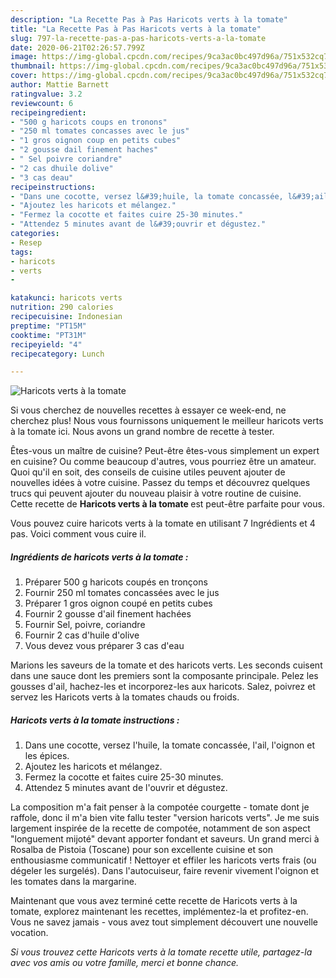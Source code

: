 ```yaml
---
description: "La Recette Pas à Pas Haricots verts à la tomate"
title: "La Recette Pas à Pas Haricots verts à la tomate"
slug: 797-la-recette-pas-a-pas-haricots-verts-a-la-tomate
date: 2020-06-21T02:26:57.799Z
image: https://img-global.cpcdn.com/recipes/9ca3ac0bc497d96a/751x532cq70/haricots-verts-a-la-tomate-photo-principale-de-la-recette.jpg
thumbnail: https://img-global.cpcdn.com/recipes/9ca3ac0bc497d96a/751x532cq70/haricots-verts-a-la-tomate-photo-principale-de-la-recette.jpg
cover: https://img-global.cpcdn.com/recipes/9ca3ac0bc497d96a/751x532cq70/haricots-verts-a-la-tomate-photo-principale-de-la-recette.jpg
author: Mattie Barnett
ratingvalue: 3.2
reviewcount: 6
recipeingredient:
- "500 g haricots coups en tronons"
- "250 ml tomates concasses avec le jus"
- "1 gros oignon coup en petits cubes"
- "2 gousse dail finement haches"
- " Sel poivre coriandre"
- "2 cas dhuile dolive"
- "3 cas deau"
recipeinstructions:
- "Dans une cocotte, versez l&#39;huile, la tomate concassée, l&#39;ail, l&#39;oignon et les épices."
- "Ajoutez les haricots et mélangez."
- "Fermez la cocotte et faites cuire 25-30 minutes."
- "Attendez 5 minutes avant de l&#39;ouvrir et dégustez."
categories:
- Resep
tags:
- haricots
- verts
- 

katakunci: haricots verts  
nutrition: 290 calories
recipecuisine: Indonesian
preptime: "PT15M"
cooktime: "PT31M"
recipeyield: "4"
recipecategory: Lunch

---
```



![Haricots verts à la tomate](https://img-global.cpcdn.com/recipes/9ca3ac0bc497d96a/751x532cq70/haricots-verts-a-la-tomate-photo-principale-de-la-recette.jpg)

Si vous cherchez de nouvelles recettes à essayer ce week-end, ne cherchez plus! Nous vous fournissons uniquement le meilleur haricots verts à la tomate ici. Nous avons un grand nombre de recette à tester.

Êtes-vous un maître de cuisine? Peut-être êtes-vous simplement un expert en cuisine? Ou comme beaucoup d'autres, vous pourriez être un amateur. Quoi qu'il en soit, des conseils de cuisine utiles peuvent ajouter de nouvelles idées à votre cuisine. Passez du temps et découvrez quelques trucs qui peuvent ajouter du nouveau plaisir à votre routine de cuisine. Cette recette de <strong> Haricots verts à la tomate </strong> est peut-être parfaite pour vous.

<!--inarticleads1-->

Vous pouvez cuire haricots verts à la tomate en utilisant 7 Ingrédients et 4 pas. Voici comment vous cuire il.

##### Ingrédients de haricots verts à la tomate :

1. Préparer 500 g haricots coupés en tronçons
1. Fournir 250 ml tomates concassées avec le jus
1. Préparer 1 gros oignon coupé en petits cubes
1. Fournir 2 gousse d&#39;ail finement hachées
1. Fournir  Sel, poivre, coriandre
1. Fournir 2 cas d&#39;huile d&#39;olive
1. Vous devez vous préparer 3 cas d&#39;eau


Marions les saveurs de la tomate et des haricots verts. Les seconds cuisent dans une sauce dont les premiers sont la composante principale. Pelez les gousses d&#39;ail, hachez-les et incorporez-les aux haricots. Salez, poivrez et servez les Haricots verts à la tomates chauds ou froids. 

<!--inarticleads2-->

##### Haricots verts à la tomate instructions :

1. Dans une cocotte, versez l&#39;huile, la tomate concassée, l&#39;ail, l&#39;oignon et les épices.
1. Ajoutez les haricots et mélangez.
1. Fermez la cocotte et faites cuire 25-30 minutes.
1. Attendez 5 minutes avant de l&#39;ouvrir et dégustez.


La composition m&#39;a fait penser à la compotée courgette - tomate dont je raffole, donc il m&#39;a bien vite fallu tester &#34;version haricots verts&#34;. Je me suis largement inspirée de la recette de compotée, notamment de son aspect &#34;longuement mijoté&#34; devant apporter fondant et saveurs. Un grand merci à Rosalba de Pistoia (Toscane) pour son excellente cuisine et son enthousiasme communicatif ! Nettoyer et effiler les haricots verts frais (ou dégeler les surgelés). Dans l&#39;autocuiseur, faire revenir vivement l&#39;oignon et les tomates dans la margarine. 

<!--inarticleads1-->

<p>
Maintenant que vous avez terminé cette recette de Haricots verts à la tomate, explorez maintenant les recettes, implémentez-la et profitez-en. Vous ne savez jamais - vous avez tout simplement découvert une nouvelle vocation.
</p>

<p>
<i>Si vous trouvez cette Haricots verts à la tomate recette utile, partagez-la avec vos amis ou votre famille, merci et bonne chance.</i>
</p>
